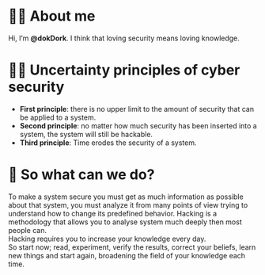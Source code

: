 # 👨‍💻 About me
Hi, I’m **@dokDork**.
I think that loving security means loving knowledge.

# 🏴‍☠️ Uncertainty principles of cyber security
+ **First principle**: there is no upper limit to the amount of security that can be applied to a system.
+ **Second principle**: no matter how much security has been inserted into a system, the system will still be hackable.
+ **Third principle**: Time erodes the security of a system.

# 📖 So what can we do?
To make a system secure you must get as much information as possible about that system, you must analyze it from many points of view trying to understand how to change its predefined behavior.
Hacking is a methodology that allows you to analyse system much deeply then most people can.  
Hacking requires you to increase your knowledge every day.  
So start now; read, experiment, verify the results, correct your beliefs, learn new things and start again, broadening the field of your knowledge each time.

<!---
dokDork/dokDork is a ✨ special ✨ repository because its `README.md` (this file) appears on your GitHub profile.
You can click the Preview link to take a look at your changes.
--->
